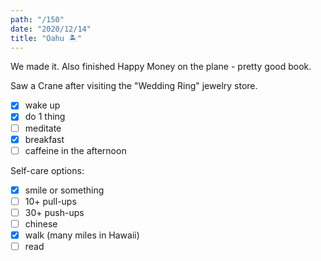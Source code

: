 ```yaml
---
path: "/150"
date: "2020/12/14"
title: "Oahu 🏝️"
---
```


We made it. Also finished Happy Money on the plane - pretty good book.

Saw a Crane after visiting the "Wedding Ring" jewelry store.

- [x] wake up
- [x] do 1 thing
- [ ] meditate
- [x] breakfast
- [ ] caffeine in the afternoon

Self-care options:
- [x] smile or something
- [ ] 10+ pull-ups
- [ ] 30+ push-ups
- [ ] chinese
- [x] walk (many miles in Hawaii)
- [ ] read
